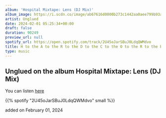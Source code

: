 ```yaml
---
album: 'Hospital Mixtape: Lens (DJ Mix)'
album_image: https://i.scdn.co/image/ab67616d0000b273c1442aa0aee799b93ab58791
artist: Unglued
date: 2024-02-01 05:25:34+00:00
draft: false
duration: 90249
preview_url: null
spotify_url: https://open.spotify.com/track/2U45oJarSBuJ0LdqQWMdvo
title: H to the A to the R to the D to the C to the O to the R to the E (Mixed)
type: music
---
```



## Unglued on the album Hospital Mixtape: Lens (DJ Mix)

You can listen [here](https://open.spotify.com/track/2U45oJarSBuJ0LdqQWMdvo)

{{% spotify "2U45oJarSBuJ0LdqQWMdvo" small %}}

added on February 01, 2024